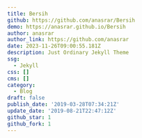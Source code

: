 ```yaml
---
title: Bersih
github: https://github.com/anasrar/Bersih
demo: https://anasrar.github.io/Bersih
author: anasrar
author_link: https://github.com/anasrar
date: 2023-11-26T09:00:55.181Z
description: Just Ordinary Jekyll Theme
ssg:
  - Jekyll
css: []
cms: []
category:
  - Blog
draft: false
publish_date: '2019-03-28T07:34:21Z'
update_date: '2019-08-21T22:47:12Z'
github_star: 1
github_fork: 1
---
```

